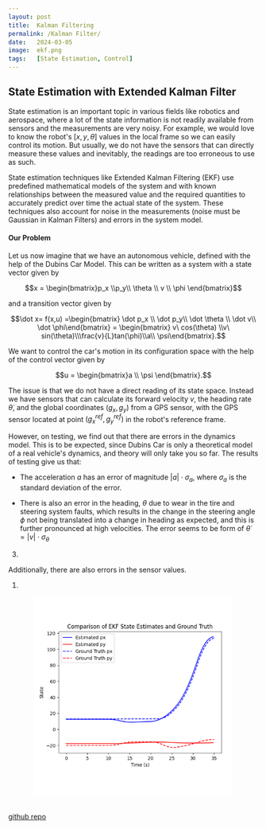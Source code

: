 ```yaml
---
layout: post
title:  Kalman Filtering
permalink: /Kalman Filter/
date:   2024-03-05
image:  ekf.png
tags:   [State Estimation, Control]
---
```

## State Estimation with Extended Kalman Filter

State estimation is an important topic in various fields like robotics and aerospace, where a lot of the state information is not readily available from sensors and the measurements are very noisy. For example, we would love to know the robot's $[x,y,\theta]$ values in the local frame so we can easily control its motion. But usually, we do not have the sensors that can directly measure these values and inevitably, the readings are too erroneous to use as such.

State estimation techniques like Extended Kalman Filtering (EKF) use predefined mathematical models of the system and with known relationships between the measured value and the required quantities to accurately predict over time the actual state of the system. These techniques also account for noise in the measurements (noise must be Gaussian in Kalman Filters) and errors in the system model.

#### Our Problem

Let us now imagine that we have an autonomous vehicle, defined with the help of the Dubins Car Model. This can be written as a system with a state vector given by

$$x = \begin{bmatrix}p_x \\p_y\\ \theta \\ v \\ \phi \end{bmatrix}$$

and a transition vector given by

$$\dot x= f(x,u) =\begin{bmatrix} \dot p_x \\ \dot p_y\\ \dot \theta \\ \dot v\\ \dot \phi\end{bmatrix} = \begin{bmatrix} v\ cos(\theta) \\v\ sin(\theta)\\\frac{v}{L}tan(\phi)\\a\\ \psi\end{bmatrix}.$$

We want to control the car's motion in its configuration space with the help of the control vector given by

$$u = \begin{bmatrix}a \\ \psi \end{bmatrix}.$$

The issue is that we do not have a direct reading of its state space. Instead we have sensors that can calculate its forward velocity $v$, the heading rate $\dot \theta$, and the global coordinates $(g_x, g_y)$ from a GPS sensor, with the GPS sensor located at point $(g_x^{ref}, g_y^{ref})$ in the robot's reference frame.

However, on testing, we find out that there are errors in the dynamics model. This is to be expected, since Dubins Car is only a theoretical model of a real vehicle's dynamics, and theory will only take you so far. The results of testing give us that:

* The acceleration $a$ has an error of magnitude $|a| \cdot \sigma_a$, where $\sigma_a$ is the standard deviation of the error.

* There is also an error in the heading, $\theta$ due to wear in the tire and steering system faults, which results in the change in the steering angle $\phi$ not being translated into a change in heading as expected, and this is further pronounced at high velocities. The error seems to be form of $\dot \theta = |v| \cdot \sigma_\theta$

3. 

Additionally, there are also errors in the sensor values.

1. 


<center><img src="/img/ekf.png" alt="EKF" height="400" width="400"></center>
<br>

[github repo](https://github.com/ashwath-karthikeyan/kalman-filter.git)